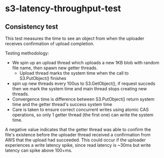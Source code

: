 # s3-latency-throughput-test

## Consistency test
This test measures the time to see an object from when the uploader receives confirmation of upload completion.

Testing methodology: 
- We spin up an upload thread which uploads a new 1KB blob with random file name, then spawn new getter threads.
    - Upload thread marks the system time when the call to S3.PutObject() finishes
- spin up new threads every 100us to S3.GetObject(), if request succeds then we mark the system time and main thread stops creating new threads.
- Convergence time is difference between S3.PutObject() return system time and the getter thread's success system time
- Care is taken to ensure correct concurrent writes using atomic CAS operations, so only 1 getter thread (the first one) can write the system time.

A negative value indicates that the getter thread was able to confirm the file's existence before the uploader thread received a confirmation from AWS that the upload had succeeded. This could occur if the uploader experiences a write latency spike, since read latency is ~30ms but write latency can spike above 100+ms.